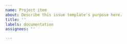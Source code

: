 ```yaml
---
name: Project item
about: Describe this issue template's purpose here.
title: ''
labels: documentation
assignees: ''

---
```



